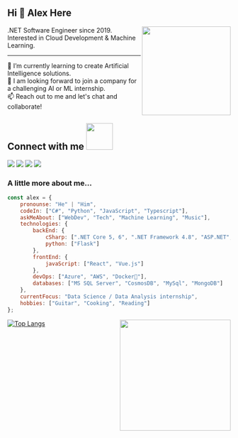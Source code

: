 ## Hi 👋 Alex Here

  
<img align='right' src="https://media0.giphy.com/media/WFZvB7VIXBgiz3oDXE/giphy.gif" width="200">
.NET Software Engineer since 2019.  
Interested in Cloud Development & Machine Learning. 
  
----   

🌱 I’m currently learning to create Artificial Intelligence solutions.  
👯 I am looking forward to join a company for a challenging AI or ML internship.  
📫 Reach out to me and let's chat and collaborate!  

  
## Connect with me <img src="https://media.giphy.com/media/LnQjpWaON8nhr21vNW/giphy.gif" width="60">
<a href="https://www.linkedin.com/in/alexandrero"><img src="https://img.shields.io/badge/LinkedIn-0077B5?style=for-the-badge&logo=linkedin&logoColor=white"></a>
<a href="https://alex-andrero.medium.com/"><img src="https://img.shields.io/badge/Medium-12100E?style=for-the-badge&logo=medium&logoColor=white"></a>
<a href="https://twitter.com/alex_andrero"><img src="https://img.shields.io/badge/Twitter-1DA1F2?style=for-the-badge&logo=twitter&logoColor=white"></a>
<a href="mailto:vedantchainani1084@gmail.com"><img src="https://img.shields.io/badge/Gmail-D14836?style=for-the-badge&logo=gmail&logoColor=white"></a>
  
  
  
### A little more about me...  

```javascript
const alex = {
    pronounse: "He" | "Him",
    codeIn: ["C#", "Python", "JavaScript", "Typescript"],
    askMeAbout: ["WebDev", "Tech", "Machine Learning", "Music"],
    technologies: {
        backEnd: {
            cSharp: [".NET Core 5, 6", ".NET Framework 4.8", "ASP.NET", "Entity Framework"],
            python: ["Flask"]
        },
        frontEnd: {
            javaScript: ["React", "Vue.js"]
        },
        devOps: ["Azure", "AWS", "Docker🐳"],
        databases: ["MS SQL Server", "CosmosDB", "MySql", "MongoDB"]
    },
    currentFocus: "Data Science / Data Analysis internship",
    hobbies: ["Guitar", "Cooking", "Reading"]
};
```  

[![Top Langs](https://github-readme-stats.vercel.app/api/top-langs/?username=alex-andrero&hide=html,java,jupyter%20notebook,shell,powershell,batchfile,css,aspnet,ruby&layout=compact)](https://github.com/alex-andrero)
<img align="right" src="https://media2.giphy.com/media/Wk1P0F8uleY8nd8YJv/giphy.gif" width="250"> 
  
<!-- <img align='left' src="https://github.com/Allexandrero/allexandrero/blob/main/github-metrics.svg">   -->

